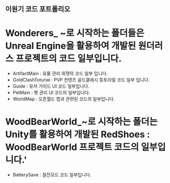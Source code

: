 ## 이원기 코드 포트폴리오
# Wonderers_ ~로 시작하는 폴더들은 Unreal Engine을 활용하여 개발된 원더러스 프로젝트의 코드 일부입니다.
* ArtifactMain : 유물 관리 위젯의 코드 일부 입니다.
* GoldClashToturial : PVP 컨텐츠 골드클래시 튜토리얼 코드 일부 입니다.
* Guide : 유저 가이드 UI 코드 일부입니다.
* PetMain : 펫 관리 UI 코드의 일부입니다.
* WorldMap : 오픈월드 맵과 관련된 코드의 일부입니다.
  
# WoodBearWorld_~로 시작하는 폴더는 Unity를 활용하여 개발된 RedShoes : WoodBearWorld 프로젝트 코드의 일부입니다.'
* BatterySave : 절전모드 코드 일부입니다.
